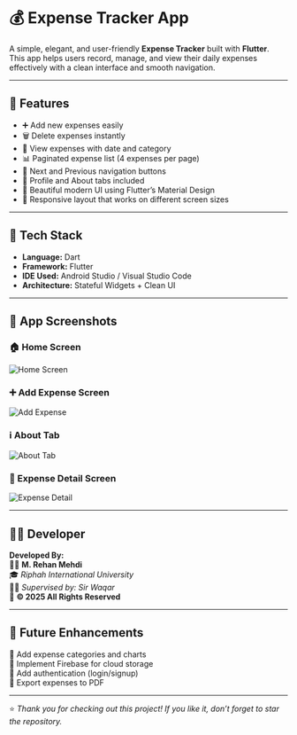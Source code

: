 # 💰 Expense Tracker App

A simple, elegant, and user-friendly **Expense Tracker** built with **Flutter**.  
This app helps users record, manage, and view their daily expenses effectively with a clean interface and smooth navigation.

---

## 🧾 Features

- ➕ Add new expenses easily  
- 🗑️ Delete expenses instantly  
- 📅 View expenses with date and category  
- 📊 Paginated expense list (4 expenses per page)  
- 🔁 Next and Previous navigation buttons  
- 🧍 Profile and About tabs included  
- 💚 Beautiful modern UI using Flutter’s Material Design  
- 📱 Responsive layout that works on different screen sizes  

---

## 🧠 Tech Stack

- **Language:** Dart  
- **Framework:** Flutter  
- **IDE Used:** Android Studio / Visual Studio Code  
- **Architecture:** Stateful Widgets + Clean UI  

---

## 📸 App Screenshots

### 🏠 Home Screen
![Home Screen](assets/home_screen.jpg)

### ➕ Add Expense Screen
![Add Expense](assets/add_expense.jpg)

### ℹ️ About Tab
![About Tab](assets/about_tab.jpg)

### 📄 Expense Detail Screen
![Expense Detail](assets/Detail_expense.jpg)

---

## 👨‍💻 Developer

**Developed By:**  
🧑‍💻 **M. Rehan Mehdi**  
🎓 *Riphah International University*  
🧑‍🏫 *Supervised by: Sir Waqar*  
📅 **© 2025 All Rights Reserved**

---

## 🌟 Future Enhancements

🔹 Add expense categories and charts  
🔹 Implement Firebase for cloud storage  
🔹 Add authentication (login/signup)  
🔹 Export expenses to PDF  

---

⭐ *Thank you for checking out this project! If you like it, don’t forget to star the repository.*
